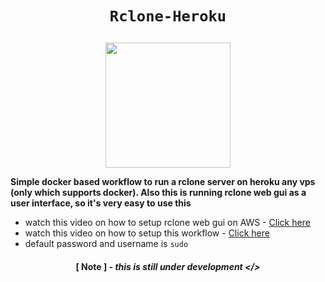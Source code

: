 # <p align=center>```Rclone-Heroku```</p>
<p align=center><a href="https://heroku.com/deploy?template=https://github.com/sentinm/Rclone-Heroku/"><img src="https://www.herokucdn.com/deploy/button.svg" width="200"></a></p>
<b>Simple docker based workflow to run a rclone server on heroku any vps (only which supports docker). Also this is running rclone web gui as a user interface, so it's very easy to use this</b>

- watch this video on how to setup rclone web gui on AWS - <a href="https://youtu.be/GYLscUPs2Sw">Click here</a>
- watch this video on how to setup this workflow - <a href="">Click here</a>
- default password and username is ``` sudo ```

#### <p align=center>[ Note ] - ***this is still under development </>***</p>
